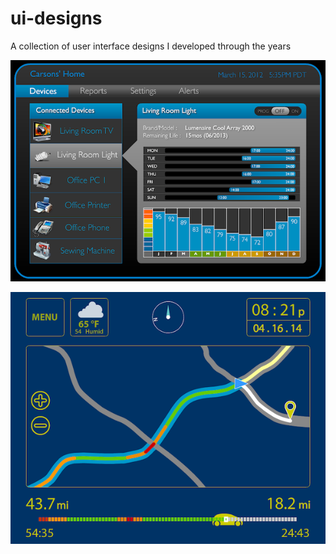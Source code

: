 # ui-designs
A collection of user interface designs I developed through the years

![alt text](https://github.com/henrysnavarro/ui-designs/blob/master/HomeControl.png "Home Control App UI Prototype")

![alt text](https://github.com/henrysnavarro/ui-designs/blob/master/vehicleNav.png "Vehicle Navigation UI Prototype")
